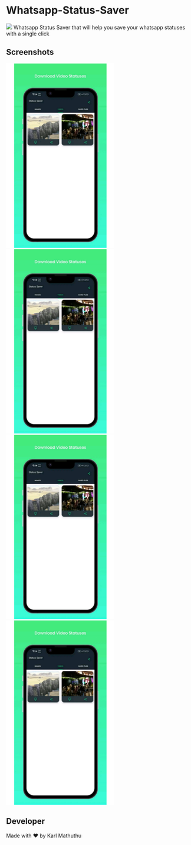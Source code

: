 # Whatsapp-Status-Saver

<img src="https://user-images.githubusercontent.com/116157611/233597336-01a5fe13-c40a-4a7b-afbe-8257e35ea0ff.png" height="80"/>
Whatsapp Status Saver that will help you save your whatsapp statuses with a single click

## Screenshots

<div>
<img src="https://github.com/KarlMathuthu/Whatsapp-Status-Saver/blob/master/pic1.png" height="500"/>
<img src="https://github.com/KarlMathuthu/Whatsapp-Status-Saver/blob/master/pic1.png" height="500"/>
<img src="https://github.com/KarlMathuthu/Whatsapp-Status-Saver/blob/master/pic1.png" height="500"/>
<img src="https://github.com/KarlMathuthu/Whatsapp-Status-Saver/blob/master/pic1.png" height="500"/>
</div>


## Developer

Made with ❤ by Karl Mathuthu
